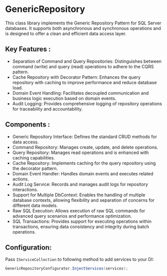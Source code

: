 # GenericRepository
This class library implements the Generic Repository Pattern for SQL Server databases. It supports both asynchronous and synchronous operations and is designed to offer a clean and efficient data access layer.



## Key Features : 
-	Separation of Command and Query Repositories: Distinguishes between command (write) and query (read) operations to adhere to the CQRS pattern.
- Cache Repository with Decorator Pattern: Enhances the query repository with caching to improve performance and reduce database load.
- Domain Event Handling: Facilitates decoupled communication and business logic execution based on domain events.
- Audit Logging: Provides comprehensive logging of repository operations for traceability and accountability.

## Components :

- Generic Repository Interface: Defines the standard CRUD methods for data access.
- Command Repository: Manages create, update, and delete operations.
- Query Repository: Manages read operations and is enhanced with caching capabilities.
- Cache Repository: Implements caching for the query repository using the decorator pattern.
- Domain Event Handler: Handles domain events and executes related actions.
- Audit Log Service: Records and manages audit logs for repository interactions.
- Support for Multiple DbContext: Enables the handling of multiple database contexts, allowing flexibility and separation of concerns for different data models.
- Raw SQL Execution: Allows execution of raw SQL commands for advanced query scenarios and performance optimization.
- SQL Transactions: Provides support for executing operations within transactions, ensuring data consistency and integrity during batch operations.

## Configuration:
Pass `IServiceCollection` to following method to add services to your DI:
```csharp
GenericRepositoryConfigurator.InjectServices(services);
```
